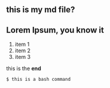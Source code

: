 ## this is my md file?

## Lorem Ipsum, you know it

1. item 1
1. item 2
1. item 3

this is the **end**

```
$ this is a bash command
```
